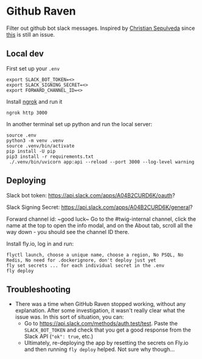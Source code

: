 # Github Raven

Filter out github bot slack messages.
Inspired by [Christian Sepulveda](https://medium.com/justideas-io/slack-notifications-filter-4760ed642457v)
since [this](https://github.com/integrations/slack/issues/1408) is still an issue.

## Local dev

First set up your `.env`
```
export SLACK_BOT_TOKEN=<>
export SLACK_SIGNING_SECRET=<>
export FORWARD_CHANNEL_ID=<>
```

Install [ngrok](https://ngrok.com/download) and run it
```
ngrok http 3000
```

In another terminal set up python and run the local server:
```
source .env
python3 -m venv .venv
source .venv/bin/activate
pip install -U pip
pip3 install -r requirements.txt
 ./.venv/bin/uvicorn app:api --reload --port 3000 --log-level warning
```


## Deploying

Slack bot token: https://api.slack.com/apps/A04B2CURD6K/oauth?

Slack Signing Secret: https://api.slack.com/apps/A04B2CURD6K/general?

Forward channel id: ~good luck~ Go to the #twig-internal channel, click the name at the top to open the info modal, and on the About tab, scroll all the way down - you should see the channel ID there.

Install fly.io, log in and run:
```
flyctl launch, choose a unique name, choose a region, No PSQL, No Redis, No need for .dockerignore, don't deploy just yet
fly set secrets ... for each individual secret in the .env
fly deploy
```


## Troubleshooting

- There was a time when GitHub Raven stopped working, without any explanation. After some investigation, it wasn't really clear what the issue was. In this sort of situation, you can:
  - Go to https://api.slack.com/methods/auth.test/test. Paste the `SLACK_BOT_TOKEN` and check that you get a good response from the Slack API (`"ok": true`, etc.)
  - Ultimately, re-deploying the app by resetting the secrets on Fly.io and then running `fly deploy` helped. Not sure why though...
